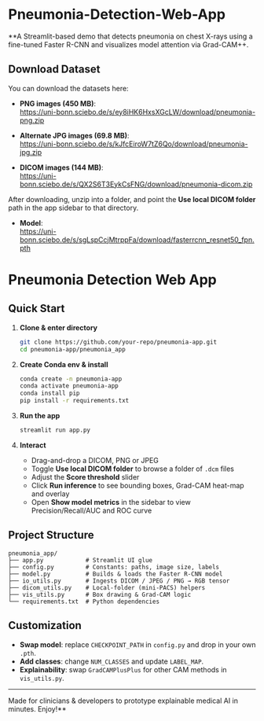 # Pneumonia-Detection-Web-App
**A Streamlit-based demo that detects pneumonia on chest X-rays using a fine-tuned Faster R-CNN and visualizes model attention via Grad-CAM++.

## Download Dataset

You can download the datasets here:

- **PNG images (450 MB)**:  
  https://uni-bonn.sciebo.de/s/ey8iHK6HxsXGcLW/download/pneumonia-png.zip  

- **Alternate JPG images (69.8 MB)**:  
   https://uni-bonn.sciebo.de/s/kJfcEiroW7tZ6Qo/download/pneumonia-jpg.zip

- **DICOM images (144 MB)**:  
  https://uni-bonn.sciebo.de/s/QX2S6T3EykCsFNG/download/pneumonia-dicom.zip  

After downloading, unzip into a folder, and point the **Use local DICOM folder** path in the app sidebar to that directory.

- **Model**:  
  https://uni-bonn.sciebo.de/s/sgLspCcjMtrppFa/download/fasterrcnn_resnet50_fpn.pth

# Pneumonia Detection Web App

## Quick Start

1. **Clone & enter directory**  
   ```bash
   git clone https://github.com/your-repo/pneumonia-app.git
   cd pneumonia-app/pneumonia_app
   ```

2. **Create Conda env & install**  
   ```bash
   conda create -n pneumonia-app
   conda activate pneumonia-app
   conda install pip
   pip install -r requirements.txt
   ```

3. **Run the app**  
   ```bash
   streamlit run app.py
   ```

4. **Interact**  
   - Drag-and-drop a DICOM, PNG or JPEG  
   - Toggle **Use local DICOM folder** to browse a folder of `.dcm` files  
   - Adjust the **Score threshold** slider  
   - Click **Run inference** to see bounding boxes, Grad-CAM heat-map and overlay  
   - Open **Show model metrics** in the sidebar to view Precision/Recall/AUC and ROC curve

## Project Structure

```
pneumonia_app/
├── app.py            # Streamlit UI glue
├── config.py         # Constants: paths, image size, labels
├── model.py          # Builds & loads the Faster R-CNN model
├── io_utils.py       # Ingests DICOM / JPEG / PNG → RGB tensor
├── dicom_utils.py    # Local-folder (mini-PACS) helpers
├── vis_utils.py      # Box drawing & Grad-CAM logic
└── requirements.txt  # Python dependencies
```

## Customization

- **Swap model**: replace `CHECKPOINT_PATH` in `config.py` and drop in your own `.pth`.  
- **Add classes**: change `NUM_CLASSES` and update `LABEL_MAP`.  
- **Explainability**: swap `GradCAMPlusPlus` for other CAM methods in `vis_utils.py`.

---

Made for clinicians & developers to prototype explainable medical AI in minutes. Enjoy!**
